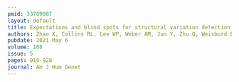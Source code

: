 ```yaml
---
pmid: 33789087
layout: default
title: Expectations and blind spots for structural variation detection from long-read assemblies and short-read genome sequencing technologies.
authors: Zhao X, Collins RL, Lee WP, Weber AM, Jun Y, Zhu Q, Weisburd B, Huang Y, Audano PA, Wang H, Walker M, Lowther C, Fu J, Gerstein MB, Devine SE, Marschall T, Korbel JO, Eichler EE, Chaisson MJP, Lee C, Mills RE, Brand H, Talkowski ME, Human Genome Structural Variation Consortium
pubdate: 2021 May 6
volume: 108
issue: 5
pages: 919-928
journal: Am J Hum Genet
---
```

